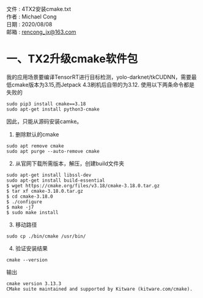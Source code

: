 文件  : 4TX2安装cmake.txt  
作者  : Michael Cong  
日期  : 2020/08/08  
邮箱  : rencong_jx@163.com

# 一、TX2升级cmake软件包
我的应用场景要编译TensorRT进行目标检测，yolo-darknet/tkCUDNN，需要最低cmake版本为3.15,而Jetpack 4.3刷机后自带的为3.12.
使用以下两条命令都是失败的
```shell
sudo pip3 install cmake==3.18
sudo apt-get install python3-cmake
```
因此，只能从源码安装camke。  
1. 删除默认的cmake    
```
sudo apt remove cmake
sudo apt purge --auto-remove cmake
```
2. 从官网下载所需版本，解压，创建build文件夹  
```
sudo apt-get install libssl-dev
sudo apt-get install build-essential
$ wget https://cmake.org/files/v3.18/cmake-3.18.0.tar.gz
$ tar xf cmake-3.18.0.tar.gz
$ cd cmake-3.18.0
$ ./configure
$ make -j7
$ sudo make install
```

3. 移动路径
```
sudo cp ./bin/cmake /usr/bin/
```

4. 验证安装结果 
``` 
cmake --version
```
输出  
```
cmake version 3.13.3
CMake suite maintained and supported by Kitware (kitware.com/cmake).
```